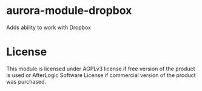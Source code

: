# aurora-module-dropbox
Adds ability to work with Dropbox

# License
This module is licensed under AGPLv3 license if free version of the product is used or AfterLogic Software License if commercial version of the product was purchased.